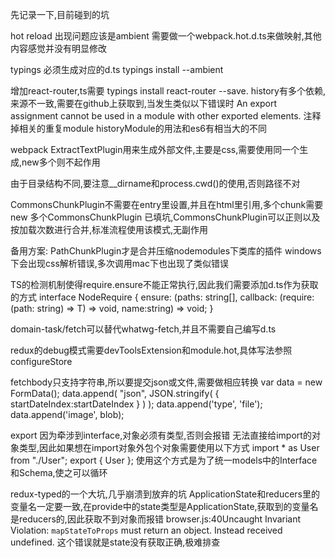 先记录一下,目前碰到的坑

hot reload 出现问题应该是ambient 需要做一个webpack.hot.d.ts来做映射,其他内容感觉并没有明显修改

typings 必须生成对应的d.ts
typings install --ambient

增加react-router,ts需要
typings install react-router --save.
history有多个依赖,来源不一致,需要在github上获取到,当发生类似以下错误时
An export assignment cannot be used in a module with other exported elements.
注释掉相关的重复module
historyModule的用法和es6有相当大的不同


webpack
ExtractTextPlugin用来生成外部文件,主要是css,需要使用同一个生成,new多个则不起作用

由于目录结构不同,要注意__dirname和process.cwd()的使用,否则路径不对

CommonsChunkPlugin不需要在entry里设置,并且在html里引用,多个chunk需要new 多个CommonsChunkPlugin
已填坑,CommonsChunkPlugin可以正则以及按加载次数进行合并,标准流程使用该模式,无副作用


备用方案:
PathChunkPlugin才是合并压缩nodemodules下类库的插件
windows下会出现css解析错误,多次调用mac下也出现了类似错误


TS的检测机制使得require.ensure不能正常执行,因此我们需要添加d.ts作为获取的方式
interface NodeRequire {
    ensure: (paths: string[], callback: (require: <T>(path: string) => T) => void, name:string) => void;
}

domain-task/fetch可以替代whatwg-fetch,并且不需要自己编写d.ts


redux的debug模式需要devToolsExtension和module.hot,具体写法参照configureStore

fetchbody只支持字符串,所以要提交json或文件,需要做相应转换
var data = new FormData();
data.append( "json", JSON.stringify( {
    startDateIndex:startDateIndex
} ) );
data.append('type', 'file');
data.append('image', blob);



export 因为牵涉到interface,对象必须有类型,否则会报错
无法直接给import的对象类型,因此如果想在import对象外包个对象需要使用以下方式
import * as User from "./User";
export { User };
使用这个方式是为了统一models中的Interface和Schema,使之可以循环


redux-typed的一个大坑,几乎崩溃到放弃的坑
ApplicationState和reducers里的变量名一定要一致,在provide中的state类型是ApplicationState,获取到的变量名是reducers的,因此获取不到对象而报错
browser.js:40Uncaught Invariant Violation: `mapStateToProps` must return an object. Instead received undefined.
这个错误就是state没有获取正确,极难排查